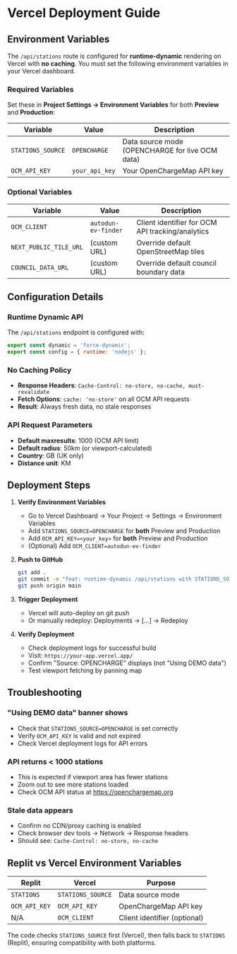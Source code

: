 # Vercel Deployment Guide

## Environment Variables

The `/api/stations` route is configured for **runtime-dynamic** rendering on Vercel with **no caching**. You must set the following environment variables in your Vercel dashboard.

### Required Variables

Set these in **Project Settings → Environment Variables** for both **Preview** and **Production**:

| Variable | Value | Description |
|----------|-------|-------------|
| `STATIONS_SOURCE` | `OPENCHARGE` | Data source mode (OPENCHARGE for live OCM data) |
| `OCM_API_KEY` | `your_api_key` | Your OpenChargeMap API key |

### Optional Variables

| Variable | Value | Description |
|----------|-------|-------------|
| `OCM_CLIENT` | `autodun-ev-finder` | Client identifier for OCM API tracking/analytics |
| `NEXT_PUBLIC_TILE_URL` | (custom URL) | Override default OpenStreetMap tiles |
| `COUNCIL_DATA_URL` | (custom URL) | Override default council boundary data |

## Configuration Details

### Runtime Dynamic API
The `/api/stations` endpoint is configured with:

```javascript
export const dynamic = 'force-dynamic';
export const config = { runtime: 'nodejs' };
```

### No Caching Policy
- **Response Headers**: `Cache-Control: no-store, no-cache, must-revalidate`
- **Fetch Options**: `cache: 'no-store'` on all OCM API requests
- **Result**: Always fresh data, no stale responses

### API Request Parameters
- **Default maxresults**: 1000 (OCM API limit)
- **Default radius**: 50km (or viewport-calculated)
- **Country**: GB (UK only)
- **Distance unit**: KM

## Deployment Steps

1. **Verify Environment Variables**
   - Go to Vercel Dashboard → Your Project → Settings → Environment Variables
   - Add `STATIONS_SOURCE=OPENCHARGE` for **both** Preview and Production
   - Add `OCM_API_KEY=<your_key>` for **both** Preview and Production
   - (Optional) Add `OCM_CLIENT=autodun-ev-finder`

2. **Push to GitHub**
   ```bash
   git add .
   git commit -m "feat: runtime-dynamic /api/stations with STATIONS_SOURCE env"
   git push origin main
   ```

3. **Trigger Deployment**
   - Vercel will auto-deploy on git push
   - Or manually redeploy: Deployments → [...] → Redeploy

4. **Verify Deployment**
   - Check deployment logs for successful build
   - Visit: `https://your-app.vercel.app/`
   - Confirm "Source: OPENCHARGE" displays (not "Using DEMO data")
   - Test viewport fetching by panning map

## Troubleshooting

### "Using DEMO data" banner shows
- Check that `STATIONS_SOURCE=OPENCHARGE` is set correctly
- Verify `OCM_API_KEY` is valid and not expired
- Check Vercel deployment logs for API errors

### API returns < 1000 stations
- This is expected if viewport area has fewer stations
- Zoom out to see more stations loaded
- Check OCM API status at https://openchargemap.org

### Stale data appears
- Confirm no CDN/proxy caching is enabled
- Check browser dev tools → Network → Response headers
- Should see: `Cache-Control: no-store, no-cache`

## Replit vs Vercel Environment Variables

| Replit | Vercel | Purpose |
|--------|--------|---------|
| `STATIONS` | `STATIONS_SOURCE` | Data source mode |
| `OCM_API_KEY` | `OCM_API_KEY` | OpenChargeMap API key |
| N/A | `OCM_CLIENT` | Client identifier (optional) |

The code checks `STATIONS_SOURCE` first (Vercel), then falls back to `STATIONS` (Replit), ensuring compatibility with both platforms.
